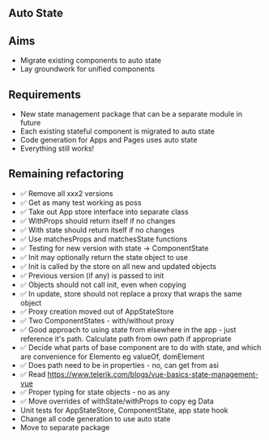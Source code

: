 Auto State
----------

Aims
----

- Migrate existing components to auto state
- Lay groundwork for unified components

Requirements
------------

- New state management package that can be a separate module in future
- Each existing stateful component is migrated to auto state
- Code generation for Apps and Pages uses auto state
- Everything still works!

Remaining refactoring
---------------------

- ✅ Remove all xxx2 versions
- ✅ Get as many test working as poss
- ✅ Take out App store interface into separate class
- ✅ WithProps should return itself if no changes
- ✅ With state should return itself if no changes
- ✅ Use matchesProps and matchesState functions
- ✅ Testing for new version with state -> ComponentState
- ✅ Init may optionally return the state object to use
- ✅ Init is called by the store on all new and updated objects
- ✅ Previous version (if any) is passed to init
- ✅ Objects should not call init, even when copying
- ✅ In update, store should not replace a proxy that wraps the same object
- ✅ Proxy creation moved out of AppStateStore
- ✅ Two ComponentStates - with/without proxy
- ✅ Good approach to using state from elsewhere in the app - just reference it's path.  Calculate path from own path if appropriate
- ✅ Decide what parts of base component are to do with state, and which are convenience for Elemento eg valueOf, domElement
- ✅ Does path need to be in properties - no, can get from asi
- ✅ Read https://www.telerik.com/blogs/vue-basics-state-management-vue
- ✅ Proper typing for state objects - no as any
- ✅ Move overrides of withState/withProps to copy eg Data
- Unit tests for AppStateStore, ComponentState, app state hook
- Change all code generation to use auto state
- Move to separate package

